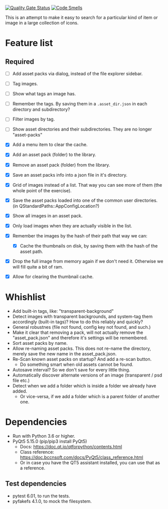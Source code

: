 [![Quality Gate Status](https://sonarcloud.io/api/project_badges/measure?project=Wcubed_asset_explorer&metric=alert_status)](https://sonarcloud.io/dashboard?id=Wcubed_asset_explorer)
[![Code Smells](https://sonarcloud.io/api/project_badges/measure?project=Wcubed_asset_explorer&metric=code_smells)](https://sonarcloud.io/project/issues?id=Wcubed_asset_explorer&resolved=false&types=CODE_SMELL)

This is an attempt to make it easy to search for a particular kind of item or image in a large collection of icons.

# Feature list
## Required

- [ ] Add asset packs via dialog, instead of the file explorer sidebar.
- [ ] Tag images.
- [ ] Show what tags an image has.
- [ ] Remember the tags. By saving them in a `.asset_dir.json` in each directory and subdirectory?
- [ ] Filter images by tag.
- [ ] Show asset directories and their subdirectories. They are no longer "asset-packs"

- [x] Add a menu item to clear the cache.
- [x] Add an asset pack (folder) to the library.
- [x] Remove an asset pack (folder) from the library.
- [x] Save an asset packs info into a json file in it's directory.
- [x] Grid of images instead of a list. That way you can see more of them (the whole point of the exercise).
- [x] Save the asset packs loaded into one of the common user directories. (in QStandardPaths::AppConfigLocation?)
- [x] Show all images in an asset pack.
- [x] Only load images when they are actually visible in the list.
- [x] Remember the images by the hash of their path that way we can:
    - [x] Cache the thumbnails on disk, by saving them with the hash of the asset path.
- [x] Drop the full image from memory again if we don't need it. Otherwise we will fill quite a bit of ram.
- [x] Allow for clearing the thumbnail cache.

# Whishlist
- Add built-in tags, like: "transparent-background"
- Detect images with transparent backgrounds, and system-tag them accordingly (built-in tags)? How to do this reliably and quickly?
- General robustnes (file not found, config key not found, and such.)
- Make it clear that removing a pack, will not actually remove the "asset_pack.json" and therefore it's settings will
  be remembered.
- Sort asset packs by name.
- Allow re-naming asset packs. This does not re-name the directory, merely save the new name in the asset_pack.json.
- Re-Scan known asset packs on startup? And add a re-scan button.
    - Do something smart when old assets cannot be found.
- Autosave interval? So we don't save for every little thing.
- Automatically discover alternate versions of an image (transparent / psd file etc.)
- Detect when we add a folder which is inside a folder we already have added.
    - Or vice-versa, if we add a folder which is a parent folder of another one.

# Dependencies

- Run with Python 3.6 or higher.
- PyQt5 5.15.0 (pip/pip3 install PyQt5)
    - Docs: https://doc.qt.io/qtforpython/contents.html
    - Class reference: https://doc.bccnsoft.com/docs/PyQt5/class_reference.html
    - Or in case you have the QT5 assistant installed, you can use that as a reference.

## Test dependencies
- pytest 6.01, to run the tests.
- pyfakefs 4.1.0, to mock the filesystem.